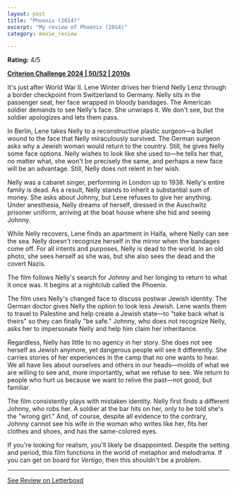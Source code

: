 ```yaml
---
layout: post
title: "Phoenix (2014)"
excerpt: "My review of Phoenix (2014)"
category: movie_review

---
```


**Rating:** 4/5

<b><a href="https://boxd.it/qWjuA/detail">Criterion Challenge 2024 | 50/52 | 2010s</a></b>

It's just after World War II. Lene Winter drives her friend Nelly Lenz through a border checkpoint from Switzerland to Germany. Nelly sits in the passenger seat, her face wrapped in bloody bandages. The American soldier demands to see Nelly's face. She unwraps it. We don't see, but the soldier apologizes and lets them pass.

In Berlin, Lene takes Nelly to a reconstructive plastic surgeon—a bullet wound to the face that Nelly miraculously survived. The German surgeon asks why a Jewish woman would return to the country. Still, he gives Nelly some face options. Nelly wishes to look like she used to—he tells her that, no matter what, she won't be precisely the same, and perhaps a new face will be an advantage. Still, Nelly does not relent in her wish.

Nelly was a cabaret singer, performing in London up to 1938. Nelly's entire family is dead. As a result, Nelly stands to inherit a substantial sum of money. She asks about Johnny, but Lene refuses to give her anything. Under anesthesia, Nelly dreams of herself, dressed in the Auschwitz prisoner uniform, arriving at the boat house where she hid and seeing Johnny.

While Nelly recovers, Lene finds an apartment in Haifa, where Nelly can see the sea. Nelly doesn't recognize herself in the mirror when the bandages come off. For all intents and purposes, Nelly is dead to the world. In an old photo, she sees herself as she was, but she also sees the dead and the covert Nazis.

The film follows Nelly's search for Johnny and her longing to return to what it once was. It begins at a nightclub called the Phoenix.

The film uses Nelly's changed face to discuss postwar Jewish identity. The German doctor gives Nelly the option to look less Jewish. Lene wants them to travel to Palestine and help create a Jewish state—to "take back what is theirs" so they can finally "be safe." Johnny, who does not recognize Nelly, asks her to impersonate Nelly and help him claim her inheritance.

Regardless, Nelly has little to no agency in her story. She does not see herself as Jewish anymore, yet dangerous people will see it differently. She carries stories of her experiences in the camp that no one wants to hear. We all have lies about ourselves and others in our heads—molds of what we are willing to see and, more importantly, what we refuse to see. We return to people who hurt us because we want to relive the past—not good, but familiar.

The film consistently plays with mistaken identity. Nelly first finds a different Johnny, who robs her. A soldier at the bar hits on her, only to be told she's the "wrong girl." And, of course, despite all evidence to the contrary, Johnny cannot see his wife in the woman who writes like her, fits her clothes and shoes, and has the same-colored eyes.

If you're looking for realism, you'll likely be disappointed. Despite the setting and period, this film functions in the world of metaphor and melodrama. If you can get on board for <i>Vertigo</i>, then this shouldn't be a problem.

<hr>

[See Review on Letterboxd](https://boxd.it/9fWRyD)
